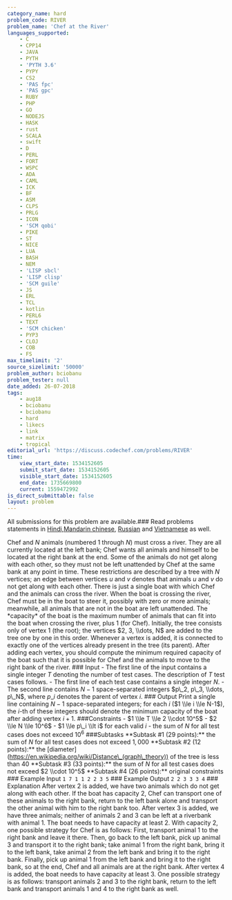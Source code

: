 ```yaml
---
category_name: hard
problem_code: RIVER
problem_name: 'Chef at the River'
languages_supported:
    - C
    - CPP14
    - JAVA
    - PYTH
    - 'PYTH 3.6'
    - PYPY
    - CS2
    - 'PAS fpc'
    - 'PAS gpc'
    - RUBY
    - PHP
    - GO
    - NODEJS
    - HASK
    - rust
    - SCALA
    - swift
    - D
    - PERL
    - FORT
    - WSPC
    - ADA
    - CAML
    - ICK
    - BF
    - ASM
    - CLPS
    - PRLG
    - ICON
    - 'SCM qobi'
    - PIKE
    - ST
    - NICE
    - LUA
    - BASH
    - NEM
    - 'LISP sbcl'
    - 'LISP clisp'
    - 'SCM guile'
    - JS
    - ERL
    - TCL
    - kotlin
    - PERL6
    - TEXT
    - 'SCM chicken'
    - PYP3
    - CLOJ
    - COB
    - FS
max_timelimit: '2'
source_sizelimit: '50000'
problem_author: bciobanu
problem_tester: null
date_added: 26-07-2018
tags:
    - aug18
    - bciobanu
    - bciobanu
    - hard
    - likecs
    - link
    - matrix
    - tropical
editorial_url: 'https://discuss.codechef.com/problems/RIVER'
time:
    view_start_date: 1534152605
    submit_start_date: 1534152605
    visible_start_date: 1534152605
    end_date: 1735669800
    current: 1559472992
is_direct_submittable: false
layout: problem
---
```

All submissions for this problem are available.### Read problems statements in [Hindi,](http://www.codechef.com/download/translated/AUG18/hindi/RIVER.pdf)[Mandarin chinese](http://www.codechef.com/download/translated/AUG18/mandarin/RIVER.pdf), [Russian](http://www.codechef.com/download/translated/AUG18/russian/RIVER.pdf) and [Vietnamese](http://www.codechef.com/download/translated/AUG18/vietnamese/RIVER.pdf) as well.

Chef and $N$ animals (numbered $1$ through $N$) must cross a river. They are all currently located at the left bank; Chef wants all animals and himself to be located at the right bank at the end. Some of the animals do not get along with each other, so they must not be left unattended by Chef at the same bank at any point in time. These restrictions are described by a tree with $N$ vertices; an edge between vertices $u$ and $v$ denotes that animals $u$ and $v$ do not get along with each other. There is just a single boat with which Chef and the animals can cross the river. When the boat is crossing the river, Chef must be in the boat to steer it, possibly with zero or more animals; meanwhile, all animals that are not in the boat are left unattended. The \*capacity\* of the boat is the maximum number of animals that can fit into the boat when crossing the river, plus 1 (for Chef). Initially, the tree consists only of vertex $1$ (the root); the vertices $2, 3, \\dots, N$ are added to the tree one by one in this order. Whenever a vertex is added, it is connected to exactly one of the vertices already present in the tree (its parent). After adding each vertex, you should compute the minimum required capacity of the boat such that it is possible for Chef and the animals to move to the right bank of the river. ### Input - The first line of the input contains a single integer $T$ denoting the number of test cases. The description of $T$ test cases follows. - The first line of each test case contains a single integer $N$. - The second line contains $N - 1$ space-separated integers $p\_2, p\_3, \\dots, p\_N$, where $p\_i$ denotes the parent of vertex $i$. ### Output Print a single line containing $N-1$ space-separated integers; for each $i$ ($1 \\le i \\le N-1$), the $i$-th of these integers should denote the minimum capacity of the boat after adding vertex $i+1$. ###Constraints - $1 \\le T \\le 2 \\cdot 10^5$ - $2 \\le N \\le 10^6$ - $1 \\le p\_i \\lt i$ for each valid $i$ - the sum of $N$ for all test cases does not exceed $10^6$ ###Subtasks \*\*Subtask #1 (29 points):\*\* the sum of $N$ for all test cases does not exceed $1,000$ \*\*Subtask #2 (12 points):\*\* the \[diameter\](https://en.wikipedia.org/wiki/Distance\_(graph\_theory)) of the tree is less than $40$ \*\*Subtask #3 (33 points):\*\* the sum of $N$ for all test cases does not exceed $2 \\cdot 10^5$ \*\*Subtask #4 (26 points):\*\* original constraints ### Example Input ``` 1 7 1 1 2 2 3 5 ``` ### Example Output ``` 2 2 3 3 3 4 ``` ### Explanation After vertex $2$ is added, we have two animals which do not get along with each other. If the boat has capacity $2$, Chef can transport one of these animals to the right bank, return to the left bank alone and transport the other animal with him to the right bank too. After vertex $3$ is added, we have three animals; neither of animals $2$ and $3$ can be left at a riverbank with animal $1$. The boat needs to have capacity at least $2$. With capacity $2$, one possible strategy for Chef is as follows: First, transport animal $1$ to the right bank and leave it there. Then, go back to the left bank, pick up animal $3$ and transport it to the right bank; take animal $1$ from the right bank, bring it to the left bank, take animal $2$ from the left bank and bring it to the right bank. Finally, pick up animal $1$ from the left bank and bring it to the right bank, so at the end, Chef and all animals are at the right bank. After vertex $4$ is added, the boat needs to have capacity at least $3$. One possible strategy is as follows: transport animals $2$ and $3$ to the right bank, return to the left bank and transport animals $1$ and $4$ to the right bank as well.
